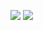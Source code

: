 

![](https://github-readme-stats.vercel.app/api?username=MarcusBloomfield)
![](https://github-readme-stats.vercel.app/api/top-langs/?username=MarcusBloomfield)
